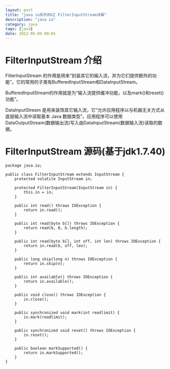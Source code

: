 ```yaml
---
layout: post
title: "java io系列09之 FilterInputStream详解"
description: "java io"
category: java
tags: [java]
date: 2012-05-09 09:01
---
```

 
<a name="anchor1"></a>
# FilterInputStream 介绍

FilterInputStream 的作用是用来“封装其它的输入流，并为它们提供额外的功能”。它的常用的子类有BufferedInputStream和DataInputStream。

BufferedInputStream的作用就是为“输入流提供缓冲功能，以及mark()和reset()功能”。

DataInputStream 是用来装饰其它输入流，它“允许应用程序以与机器无关方式从底层输入流中读取基本 Java 数据类型”。应用程序可以使用DataOutputStream(数据输出流)写入由DataInputStream(数据输入流)读取的数据。


<a name="anchor2"></a>
# FilterInputStream 源码(基于jdk1.7.40)

    package java.io;

    public class FilterInputStream extends InputStream {
        protected volatile InputStream in;

        protected FilterInputStream(InputStream in) {
            this.in = in;
        }

        public int read() throws IOException {
            return in.read();
        }

        public int read(byte b[]) throws IOException {
            return read(b, 0, b.length);
        }

        public int read(byte b[], int off, int len) throws IOException {
            return in.read(b, off, len);
        }

        public long skip(long n) throws IOException {
            return in.skip(n);
        }

        public int available() throws IOException {
            return in.available();
        }

        public void close() throws IOException {
            in.close();
        }

        public synchronized void mark(int readlimit) {
            in.mark(readlimit);
        }

        public synchronized void reset() throws IOException {
            in.reset();
        }

        public boolean markSupported() {
            return in.markSupported();
        }
    }

     
